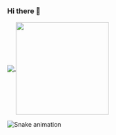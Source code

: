 ### Hi there 👋

<a href="https://github.com/anuraghazra/github-readme-stats">
  <img align="center" src="https://github-readme-stats.vercel.app/api/top-langs/?username=LukasVoeller&bg_color=0d1117&title_color=fff&layout=compact&text_color=fff&langs_count=10&card_width=200" />
</a>
<a href="https://github.com/anuraghazra/github-readme-stats">
  <img align="center" style="height: 215px;" src="https://github-readme-stats.vercel.app/api?username=LukasVoeller&bg_color=0d1117&title_color=fff&text_color=fff&card_width=150&hide_title=true&show_icons=true&include_all_commits=true&text_bold=false" />
</a>

![Snake animation](https://github.com/thepiyushmalhotra/thepiyushmalhotra/blob/output/github-contribution-grid-snake.svg)

<!--
**LukasVoeller/LukasVoeller** is a ✨ _special_ ✨ repository because its `README.md` (this file) appears on your GitHub profile.

Here are some ideas to get you started:

- 🔭 I’m currently working on ...
- 🌱 I’m currently learning ...
- 👯 I’m looking to collaborate on ...
- 🤔 I’m looking for help with ...
- 💬 Ask me about ...
- 📫 How to reach me: ...
- 😄 Pronouns: ...
- ⚡ Fun fact: ...
-->
